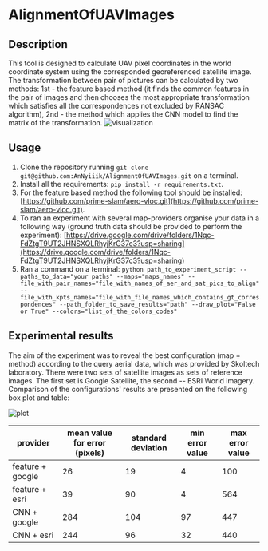 # AlignmentOfUAVImages
## Description
This tool is designed to calculate UAV pixel coordinates in the world coordinate system using the corresponded georeferenced
satellite image. The transformation between pair of pictures can be calculated by two methods: 1st - the feature based method
(it finds the common features in the pair of images and then chooses the most appropriate transformation which satisfies 
all the correspondences not excluded by RANSAC algorithm), 2nd - the method which applies the CNN model to find the matrix 
of the transformation. 
![visualization](https://github.com/AnNyiiik/HWThirdTerm/assets/114094098/b6596732-c49f-47cc-baa8-01f9c97bfd31)
## Usage
1. Clone the repository running `git clone git@github.com:AnNyiiik/AlignmentOfUAVImages.git` on a terminal.
1. Install all the requirements: `pip install -r requirements.txt`.
1. For the feature based method the following tool should be installed: [https://github.com/prime-slam/aero-vloc.git](https://github.com/prime-slam/aero-vloc.git).
1. To ran an experiment with several map-providers organise your data in a following way (ground truth data should be provided to perform the experiment): 
   [https://drive.google.com/drive/folders/1Nqc-FdZtgT9UT2JHNSXQLRhyjKrG37c3?usp=sharing](https://drive.google.com/drive/folders/1Nqc-FdZtgT9UT2JHNSXQLRhyjKrG37c3?usp=sharing)
1. Ran a command on a terminal: `python path_to_experiment_script --paths_to_data="your paths" --maps="maps_names" --file_with_pair_names="file_with_names_of_aer_and_sat_pics_to_align"
   --file_with_kpts_names="file_with_file_names_which_contains_gt_correspondences" --path_folder_to_save_results="path" --draw_plot="False or True" --colors="list_of_the_colors_codes"` 
## Experimental results
The aim of the experiment was to reveal the best configuration (map + method) according to the query aerial data, which 
was provided by Skoltech laboratory. There were two sets of satellite images as sets of reference images. The first set 
is Google Satellite, the second -- ESRI World imagery. 
Comparison of the configurations' results are presented on the following box plot and table:


![plot](https://github.com/user-attachments/assets/412ff88b-c7a3-402c-8297-45aea598c5dd)

|     provider     | mean value for error (pixels) | standard deviation | min error value | max error value |
| ---------------- | ----------------------------- | --------------- | --------------- | ------------------ |
|      feature + google        |          26                   |      19        |       4         |          100        |
| feature + esri |            39                 |        90       |         4       |       564           |
| CNN + google |            284                 |       104        |          97      |           447       |
| CNN + esri |           244                  |        96       |       32         |        440          |